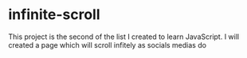# infinite-scroll
This project is the second of the list I created to learn JavaScript. I will created a page which will scroll infitely as socials medias do
